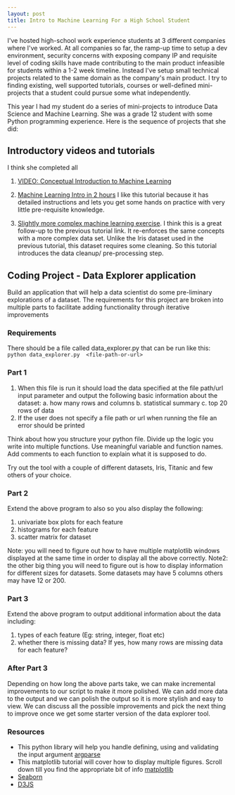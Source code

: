 ```yaml
---
layout: post
title: Intro to Machine Learning For a High School Student
---
```


I've hosted high-school work experience students at 3 different companies where I've worked. At all companies so far, the ramp-up time to setup a dev environment, security concerns with exposing company IP and requisite level of coding skills have made contributing to the main product infeasible for students within a 1-2 week timeline. Instead I've setup small technical projects related to the same domain as the company's main product. I try to finding existing, well supported tutorials, courses or well-defined mini-projects that a student could pursue some what independently.

This year I had my student do a series of mini-projects to introduce Data Science and Machine Learning. She was a grade 12 student with some Python programming experience. Here is the sequence of projects that she did:

## Introductory videos and tutorials

I think she completed all

1. [VIDEO: Conceptual Introduction to Machine Learning](https://www.youtube.com/watch?v=z-EtmaFJieY)

2. [Machine Learning Intro in 2 hours](https://machinelearningmastery.com/machine-learning-in-python-step-by-step/) I like this tutorial because it has detailed instructions and lets you get some hands on practice with very little pre-requisite knowledge.

3. [Slightly more complex machine learning exercise](https://www.kaggle.com/niklasdonges/end-to-end-project-with-python). I think this is a great follow-up to the previous tutorial link. It re-enforces the same concepts with a more complex data set. Unlike the Iris dataset used in the previous tutorial, this dataset requires some cleaning. So this tutorial introduces the data cleanup/ pre-processing step.

## Coding Project - Data Explorer application
Build an application that will help a data scientist do some pre-liminary explorations of a dataset. The requirements for this project are broken into multiple parts to facilitate adding functionality through iterative improvements

### Requirements
There should be a file called data_explorer.py that can be run like this:
`python data_explorer.py  <file-path-or-url>`

### Part 1

1. When this file is run it should load the data specified at the file path/url input parameter and output the following basic information about the dataset:
  a.  how many rows and columns
  b.  statistical summary
  c.  top 20 rows of data
2. If the user does not specify a file path or url when running the file an error should be printed

Think about how you structure your python file. Divide up the logic you write into multiple functions. Use meaningful variable and function names. Add comments to each function to explain what it is supposed to do.

Try out the tool with a couple of different datasets, Iris, Titanic and few others of your choice.

### Part 2

Extend the above program to also so you also display the following:
1. univariate box plots for each feature
2. histograms for each feature
2. scatter matrix for dataset

Note: you will need to figure out how to have multiple matplotlib windows displayed at the same time in order to display all the above correctly.
Note2: the other big thing you will need to figure out is how to display information for different sizes for datasets. Some datasets may have 5 columns others may have 12 or 200.

### Part 3
Extend the above program to output additional information about the data including:
1. types of each feature (Eg: string, integer, float etc)
2. whether there is missing data? If yes, how many rows are missing data for each feature?

### After Part 3
Depending on how long the above parts take, we can make incremental improvements to our script to make it more polished. We can add more data to the output and we can polish the output so it is more stylish and easy to view.  We can discuss all the possible improvements and pick the next thing to improve once we get some starter version of the data explorer tool.

### Resources
* This python library will help you handle defining, using and validating the input argument [argparse](https://docs.python.org/2/howto/argparse.html)
* This matplotlib tutorial will cover how to display multiple figures. Scroll down till you find the appropriate bit of info
[matplotlib](https://matplotlib.org/users/pyplot_tutorial.html)
* [Seaborn](https://seaborn.pydata.org/)
* [D3JS](https://d3js.org/)
